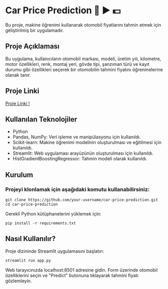 # Car Price Prediction :car: :arrow_forward: :dollar:
Bu proje, makine öğrenimi kullanarak otomobil fiyatlarını tahmin etmek için geliştirilmiş bir uygulamadır.

## Proje Açıklaması
Bu uygulama, kullanıcıların otomobil markası, modeli, üretim yılı, kilometre, motor özellikleri, renk, montaj yeri, gövde tipi, şanzıman türü ve kayıt durumu gibi özellikleri seçerek bir otomobilin tahmini fiyatını öğrenmelerine olanak tanır.

## Proje Linki 

[Proje Linki !](https://huggingface.co/spaces/yusufenes/CarPricePredict)

## Kullanılan Teknolojiler
- Python
- Pandas, NumPy: Veri işleme ve manipülasyonu için kullanıldı.
- Scikit-learn: Makine öğrenimi modelinin oluşturulması ve eğitilmesi için kullanıldı.
- Streamlit: Web uygulaması arayüzünün oluşturulması için kullanıldı.
- HistGradientBoostingRegressor: Tahmin modeli olarak kullanıldı.
## Kurulum
### Projeyi klonlamak için aşağıdaki komutu kullanabilirsiniz:


```
git clone https://github.com/your-username/car-price-prediction.git
cd car-price-prediction
```
Gerekli Python kütüphanelerini yüklemek için:

```
pip install -r requirements.txt
```

## Nasıl Kullanılır?
Proje dizininde Streamlit uygulamasını başlatın:
```
streamlit run app.py
```
Web tarayıcınızda localhost:8501 adresine gidin.
Form üzerinde otomobil özelliklerini seçin ve "Predict" butonuna tıklayarak tahmini fiyatı gözlemleyin.
